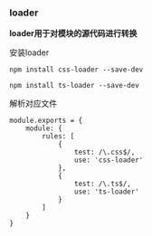 ### loader

**loader用于对模块的源代码进行转换**

安装loader

```
npm install css-loader --save-dev

npm install ts-loader --save-dev
```

解析对应文件

```
module.exports = {
    module: {
        rules: [
            {
                test: /\.css$/,
                use: 'css-loader'
            },
            {
                test: /\.ts$/,
                use: 'ts-loader'
            }
        ]
    }
}
```